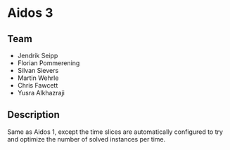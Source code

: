 Aidos 3
=======

Team
----
* Jendrik Seipp
* Florian Pommerening
* Silvan Sievers
* Martin Wehrle
* Chris Fawcett
* Yusra Alkhazraji


Description
-----------
Same as Aidos 1, except the time slices are automatically configured to try and optimize the number of solved instances per time.
